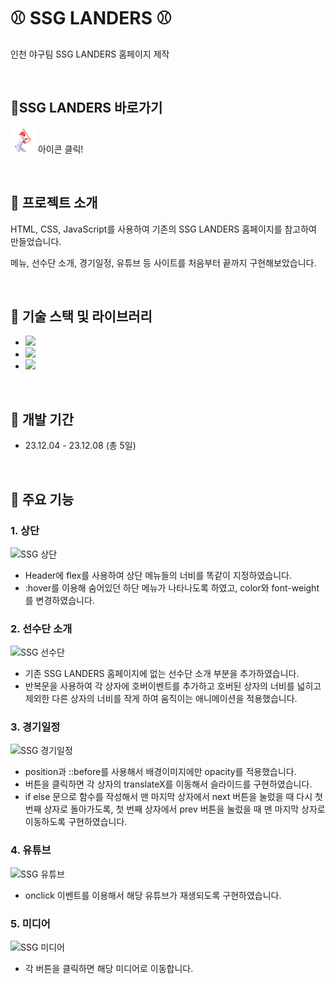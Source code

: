 # &#9918; SSG LANDERS &#9918;

인천 야구팀 SSG LANDERS 홈페이지 제작

<br>


## &#128204;SSG LANDERS 바로가기

[<img src="./SSG-icon.png" width="40" height="40">](https://soyeon1221.github.io/SSG-LANDERS) 아이콘 클릭!

<br>


## &#128204; 프로젝트 소개

HTML, CSS, JavaScript를 사용하여 기존의 SSG LANDERS 홈페이지를 참고하여 만들었습니다.

메뉴, 선수단 소개, 경기일정, 유튜브 등 사이트를 처음부터 끝까지 구현해보았습니다. 

<br>


## &#128204; 기술 스택 및 라이브러리

- <img src="https://img.shields.io/badge/JavaScript-ECD53F?style=flat-square&logo=JavaScript&logoColor=white"/>
- <img src="https://img.shields.io/badge/HTML5-F46D01?style=flat-square&logo=HTML5&logoColor=white"/>
- <img src="https://img.shields.io/badge/CSS3-2490D7?style=flat-square&logo=CSS3&logoColor=white"/>

<br>


## &#128204; 개발 기간

- 23.12.04 - 23.12.08 (총 5일)

<br>


## &#128204; 주요 기능

### 1. 상단
![SSG 상단](https://github.com/soyeon1221/SSG-LANDERS/assets/121142418/ef44840c-186c-46ed-a4a6-446439e7a259)
- Header에 flex를 사용하여 상단 메뉴들의 너비를 똑같이 지정하였습니다.
- :hover를 이용해 숨어있던 하단 메뉴가 나타나도록 하였고, color와 font-weight를 변경하였습니다.
### 2. 선수단 소개
![SSG 선수단](https://github.com/soyeon1221/SSG-LANDERS/assets/121142418/cbb9506b-52eb-4c92-8537-5a4cea817df7)
- 기존 SSG LANDERS 홈페이지에 없는 선수단 소개 부분을 추가하였습니다.
- 반복문을 사용하여 각 상자에 호버이벤트를 추가하고 호버된 상자의 너비를 넓히고 제외한 다른 상자의 너비를 작게 하여 움직이는 애니메이션을 적용했습니다.
### 3. 경기일정
![SSG 경기일정](https://github.com/soyeon1221/SSG-LANDERS/assets/121142418/1b9c9668-5e94-4cd0-82a0-f17f15e4149e)
- position과 ::before를 사용해서 배경이미지에만 opacity를 적용했습니다.
- 버튼을 클릭하면 각 상자의 translateX를 이동해서 슬라이드를 구현하였습니다.
- if else 문으로 함수를 작성해서 맨 마지막 상자에서 next 버튼을 눌렀을 때 다시 첫 번째 상자로 돌아가도록, 첫 번째 상자에서 prev 버튼을 눌렀을 때 맨 마지막 상자로 이동하도록 구현하였습니다.
### 4. 유튜브
![SSG 유튜브](https://github.com/soyeon1221/SSG-LANDERS/assets/121142418/48283e83-ca0a-4627-8759-dfc901055dcd)
- onclick 이벤트를 이용해서 해당 유튜브가 재생되도록 구현하였습니다.
### 5. 미디어
![SSG 미디어](https://github.com/soyeon1221/SSG-LANDERS/assets/121142418/5b772de1-706a-4bfb-8d5f-5b7c447e970c)
- 각 버튼을 클릭하면 해당 미디어로 이동합니다.

<br>


